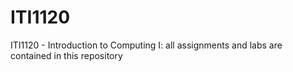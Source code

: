 # ITI1120
ITI1120 - Introduction to Computing I: all assignments and labs are contained in this repository
